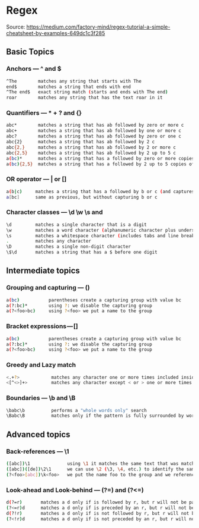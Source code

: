 # Regex

Source: https://medium.com/factory-mind/regex-tutorial-a-simple-cheatsheet-by-examples-649dc1c3f285

## Basic Topics

### Anchors — ^ and $

```bash
^The        matches any string that starts with The
end$        matches a string that ends with end
^The end$   exact string match (starts and ends with The end)
roar        matches any string that has the text roar in it
```

### Quantifiers — * + ? and {}

```bash
abc*        matches a string that has ab followed by zero or more c
abc+        matches a string that has ab followed by one or more c
abc?        matches a string that has ab followed by zero or one c
abc{2}      matches a string that has ab followed by 2 c
abc{2,}     matches a string that has ab followed by 2 or more c
abc{2,5}    matches a string that has ab followed by 2 up to 5 c
a(bc)*      matches a string that has a followed by zero or more copies of the sequence bc
a(bc){2,5}  matches a string that has a followed by 2 up to 5 copies of the sequence bc
```

### OR operator — | or []
```bash
a(b|c)     matches a string that has a followed by b or c (and captures b or c)
a[bc]      same as previous, but without capturing b or c
```

### Character classes — \d \w \s and
```bash
\d         matches a single character that is a digit
\w         matches a word character (alphanumeric character plus underscore)
\s         matches a whitespace character (includes tabs and line breaks)
.          matches any character
\D         matches a single non-digit character
\$\d       matches a string that has a $ before one digit
```


## Intermediate topics

### Grouping and capturing — ()

```bash
a(bc)           parentheses create a capturing group with value bc
a(?:bc)*        using ?: we disable the capturing group
a(?<foo>bc)     using ?<foo> we put a name to the group
```

### Bracket expressions — []

```bash
a(bc)           parentheses create a capturing group with value bc
a(?:bc)*        using ?: we disable the capturing group
a(?<foo>bc)     using ?<foo> we put a name to the group
```

### Greedy and Lazy match

```bash
<.+?>            matches any character one or more times included inside < and >, expanding as needed
<[^<>]+>         matches any character except < or > one or more times included inside < and >
```

### Boundaries — \b and \B

```bash
\babc\b          performs a "whole words only" search
\Babc\B          matches only if the pattern is fully surrounded by word characters
```

## Advanced topics

### Back-references — \1

```bash
([abc])\1              using \1 it matches the same text that was matched by the first capturing group
([abc])([de])\2\1      we can use \2 (\3, \4, etc.) to identify the same text that was matched by the second (third, fourth, etc.) capturing group
(?<foo>[abc])\k<foo>   we put the name foo to the group and we reference it later (\k<foo>). The result is the same of the first regex
```

### Look-ahead and Look-behind — (?=) and (?<=)

```bash
d(?=r)       matches a d only if is followed by r, but r will not be part of the overall regex match
(?<=r)d      matches a d only if is preceded by an r, but r will not be part of the overall regex match
d(?!r)       matches a d only if is not followed by r, but r will not be part of the overall regex match
(?<!r)d      matches a d only if is not preceded by an r, but r will not be part of the overall regex match
```
